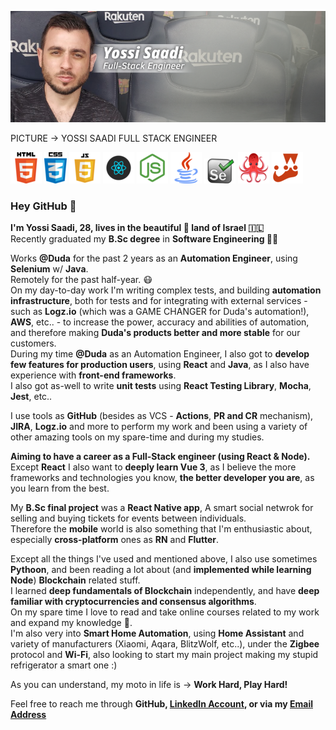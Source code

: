 ![Header](./header.png)

PICTURE -> YOSSI SAADI FULL STACK ENGINEER<br>

![](./html.png) ![](./css.png) ![](./js.png) ![](./react.png) ![](./node.png) ![](./java.png) ![](./selenium.png) ![](./testing.png) ![](./jest.png)<br>

### Hey GitHub 👋

<b>I'm Yossi Saadi, 28, lives in the beautiful :raised_hands: land of Israel :israel:<br></b>
Recently graduated my <b>B.Sc degree</b> in <b>Software Engineering :student:</b><br>

Works <b>@Duda</b> for the past 2 years as an <b>Automation Engineer</b>, using <b>Selenium</b> w/ <b>Java</b>.<br>
Remotely for the past half-year. :mask:<br>
On my day-to-day work I'm writing complex tests, and building <b>automation infrastructure</b>, both for tests and for integrating with external services - such as <b>Logz.io</b> (which was a GAME CHANGER for Duda's automation!), <b>AWS</b>, etc.. - to increase the power, accuracy and abilities of automation, and therefore making <b>Duda's products better and more stable</b> for our customers.<br>
During my time <b>@Duda</b> as an </b>Automation Engineer</b>, I also got to <b>develop few features for production users</b>, using <b>React</b> and <b>Java</b>, as I also have experience with <b>front-end frameworks</b>.<br>
I also got as-well to write <b>unit tests</b> using <b>React Testing Library</b>, <b>Mocha</b>, <b>Jest</b>, etc..<br>

I use tools as <b>GitHub</b> (besides as VCS - <b>Actions</b>, <b>PR and CR</b> mechanism), <b>JIRA</b>, <b>Logz.io</b> and more to perform my work and been using a variety of other amazing tools on my spare-time and during my studies.<br>

<b>Aiming to have a career as a Full-Stack engineer (using React & Node).</b><br>
Except <b>React</b> I also want to <b>deeply learn Vue 3</b>, as I believe the more frameworks and technologies you know, <b>the better developer you are</b>, as you learn from the best.<br>

My <b>B.Sc final project</b> was a <b>React Native app</b>, A smart social netwrok for selling and buying tickets for events between individuals.<br> 
Therefore the <b>mobile</b> world is also something that I'm enthusiastic about, especially <b>cross-platform</b> ones as <b>RN</b> and <b>Flutter</b>.<br>

Except all the things I've used and mentioned above, I also use sometimes <b>Pythoon</b>, and been reading a lot about (and <b>implemented while learning Node</b>) <b>Blockchain</b> related stuff. <br>
I learned <b>deep fundamentals of Blockchain</b> independently, and have <b>deep familiar with cryptocurrencies and consensus algorithms</b>.<br>
On my spare time I love to read and take online courses related to my work and expand my knowledge :brain:.<br>
I'm also very into <b>Smart Home Automation</b>, using <b>Home Assistant</b> and variety of manufacturers (Xiaomi, Aqara, BlitzWolf, etc..), under the <b>Zigbee</b> protocol and <b>Wi-Fi</b>, also looking to start my main project making my stupid refrigerator a smart one :) 

As you can understand, my moto in life is -> <b>Work Hard, Play Hard!</b><br>

Feel free to reach me through <b>GitHub, [LinkedIn Account](https://linkedin.com/in/YossiSaadi), or via my [Email Address](mailto:yossisaadi@gmail.com)</b>
